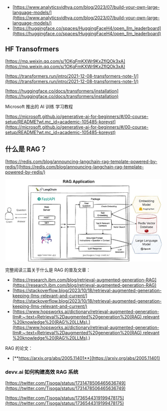 - [https://www.analyticsvidhya.com/blog/2023/07/build-your-own-large-language-models/](https://www.analyticsvidhya.com/blog/2023/07/build-your-own-large-language-models/)
- [https://huggingface.co/spaces/HuggingFaceH4/open_llm_leaderboard](https://huggingface.co/spaces/HuggingFaceH4/open_llm_leaderboard)

## HF Transofrmers

[https://mp.weixin.qq.com/s/1OKgFmKXWr9KxZfIQOk3xA](https://mp.weixin.qq.com/s/1OKgFmKXWr9KxZfIQOk3xA)

[https://transformers.run/intro/2021-12-08-transformers-note-1/](https://transformers.run/intro/2021-12-08-transformers-note-1/)

[https://huggingface.co/docs/transformers/installation](https://huggingface.co/docs/transformers/installation)

Microsoft 推出的 AI 训练 学习教程

[https://microsoft.github.io/generative-ai-for-beginners/#/00-course-setup/README?wt.mc_id=academic-105485-koreyst](https://microsoft.github.io/generative-ai-for-beginners/#/00-course-setup/README?wt.mc_id=academic-105485-koreyst)


## 什么是 RAG？

[https://redis.com/blog/announcing-langchain-rag-template-powered-by-redis/](https://redis.com/blog/announcing-langchain-rag-template-powered-by-redis/)

![](images/1703032310206-71b7981d-9937-44e7-bff4-57e65fbde767_bc3aa6d8.png)

完整阅读三篇关于什么是 RAG 的普及文章：

- [https://research.ibm.com/blog/retrieval-augmented-generation-RAG](https://research.ibm.com/blog/retrieval-augmented-generation-RAG)
- [https://stackoverflow.blog/2023/10/18/retrieval-augmented-generation-keeping-llms-relevant-and-current/](https://stackoverflow.blog/2023/10/18/retrieval-augmented-generation-keeping-llms-relevant-and-current/)
- [https://www.hopsworks.ai/dictionary/retrieval-augmented-generation-llm#:~:text=Retrieval%2Daugmented%20generation%20(RAG),relevant%20knowledge%20(RAG%20LLMs).](https://www.hopsworks.ai/dictionary/retrieval-augmented-generation-llm#:~:text=Retrieval%2Daugmented%20generation%20(RAG),relevant%20knowledge%20(RAG%20LLMs).)

RAG 的论文：

- [**https://arxiv.org/abs/2005.11401**](https://arxiv.org/abs/2005.11401)

### devv.ai 如何构建高效 RAG 系统

[https://twitter.com/Tisoga/status/1731478506465636749](https://twitter.com/Tisoga/status/1731478506465636749)

[https://twitter.com/Tisoga/status/1736544319199478175](https://twitter.com/Tisoga/status/1736544319199478175)

